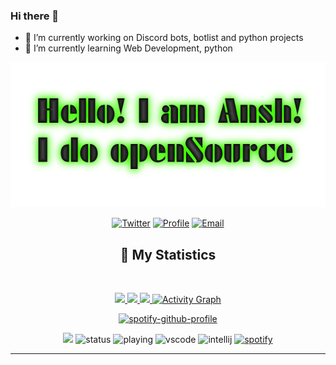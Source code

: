 
### Hi there 👋

- 🔭 I’m currently working on Discord bots, botlist and python projects
- 🌱 I’m currently learning Web Development, python
<div align = "center">
<p align="center">
    <a href="https://bhbotlist.tech/user/671390595184459782">
        <img src="./Banner.png" />
    </a>
<p align="centre"> 
<a href="https://twitter.com/bhbotlist"> <img width="30px" src="https://raw.githubusercontent.com/anshtyagi0/anshtyagi0/main/icons8-twitter-100.png" title="Twitter"/></a>
<a href="https://bhbotlist.tech/user/671390595184459782"> <img width="30px" src="https://github.com/brblacky/BrBlacky/blob/main/icons8-website-100.png" title="Profile"/></a>
<a href="mailto: tyagiansh175@gmail.com"> <img width="30px" src="https://github.com/brblacky/BrBlacky/blob/main/icons8-email-100.png" title="Email"/> </a><br>
</p>

## 🔖 My Statistics
&nbsp;
<p align="center">
    <a href="https://github.com/anshtyagi0/">
        <img src="https://github-readme-stats.vercel.app/api?username=anshtyagi0&hide=issues,prs&count_private=true&show_owner=true&show_icons=true&bg_color=0d1117&title_color=ffffff&text_color=ffffff&icon_color=00ff99&hide_border=true/" />
    </a>
    <a href="https://github.com/anshtyagi0/">
        <img src="https://github-readme-stats.vercel.app/api/top-langs/?username=anshtyagi0&layout=compact&count_private=true&langs_count=8&card_width=445&bg_color=0d1117&title_color=ffffff&text_color=ffffff&icon_color=00ff99&hide_border=true/" />
    </a>
    <a href="https://github.com/anshtyagi0/">
        <img src="https://github-readme-streak-stats.herokuapp.com?user=anshtyagi0&hide_border=true&background=0D1117&currStreakLabel=FFFFFF&sideLabels=FFFFFF&currStreakNum=FFFFFF&dates=FFFFFF&sideNums=FFFFFF&fire=00ff99&ring=00ff99&stroke=FFFFFFFF)](https://git.io/streak-stats" />
    </a>
   <a href="https://github.com/anshtyagi0"><img alt="Activity Graph" src="https://activity-graph.herokuapp.com/graph?username=anshtyagi0&bg_color=0D1117&color=ffffff&line=00ff99&point=ffffff&area=true&hide_border=true" />
    </a>
</p>
 
[![spotify-github-profile](https://spotify-github-profile.vercel.app/api/view?uid=3137gccuo6mgc6qcjygbo7vgndmu&cover_image=true&theme=default)](https://spotify-github-profile.vercel.app/api/view?uid=3137gccuo6mgc6qcjygbo7vgndmu&redirect=true)

![](https://komarev.com/ghpvc/?username=anshtyagi0&style=flat-square)
![status](https://dev.discordprofiles.me/badge/status/671390595184459782?style=flat-square)
![playing](https://dev.discordprofiles.me/badge/playing/671390595184459782?style=flat-square)
![vscode](https://dev.discordprofiles.me/badge/vscode/671390595184459782?style=flat-square)
![intellij](https://dev.discordprofiles.me/badge/intellij/671390595184459782?style=flat-square)
[![spotify](https://dev.discordprofiles.me/badge/spotify/671390595184459782?style=flat-square)](https://dev.discordprofiles.me/openspotify/671390595184459782?style=flat-square)
</div>


------------------------------------------  
